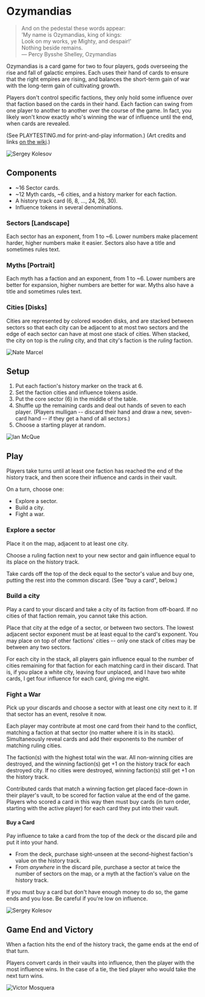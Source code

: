 # Ozymandias
> And on the pedestal these words appear:  
> ’My name is Ozymandias, king of kings:  
> Look on my works, ye Mighty, and despair!’  
> Nothing beside remains.  
> — Percy Bysshe Shelley, Ozymandias

Ozymandias is a card game for two to four players, gods overseeing the rise and
fall of galactic empires. Each uses their hand of cards to ensure that the
right empires are rising, and balances the short-term gain of war with the
long-term gain of cultivating growth.

Players don't control specific factions, they only hold some influence over
that faction based on the cards in their hand. Each faction can swing from one
player to another to another over the course of the game. In fact, you likely
won't know exactly who's winning the war of influence until the end, when cards
are revealed.

(See PLAYTESTING.md for print-and-play information.)
(Art credits and links [on the wiki](https://github.com/blinks/ozymandias/wiki).)

![Sergey Kolesov](https://camo.githubusercontent.com/f511cda35cc1bf6888a94062e1dd84f19e65b385/68747470733a2f2f7062732e7477696d672e636f6d2f6d656469612f4333375850725757494145307245352e6a7067)

## Components
- ~16 Sector cards.
- ~12 Myth cards, ~6 cities, and a history marker for each faction.
- A history track card (6, 8, ..., 24, 26, 30).
- Influence tokens in several denominations.

### Sectors [Landscape]
Each sector has an exponent, from 1 to ~6. Lower numbers make placement harder,
higher numbers make it easier. Sectors also have a title and sometimes rules
text.

### Myths [Portrait]
Each myth has a faction and an exponent, from 1 to ~6. Lower numbers are better
for expansion, higher numbers are better for war. Myths also have a title and
sometimes rules text.

### Cities [Disks]
Cities are represented by colored wooden disks, and are stacked between sectors
so that each city can be adjacent to at most two sectors and the edge of each
sector can have at most one stack of cities. When stacked, the city on top is
the _ruling_ city, and that city's faction is the _ruling_ faction.

![Nate Marcel](https://camo.githubusercontent.com/0ed4c7dda939eefe38cd659dd866ed62bad31b86/68747470733a2f2f312e62702e626c6f6773706f742e636f6d2f2d77434754474e436b4663512f574f30565a2d52373659492f41414141414141415173592f53635a5843596f6f6e56304b486c374f7361493468394f564c4e53477864706b67434c63422f73313630302f6465736572742d6e696768742d74696e792d6c616e6473636170652e6a7067)

## Setup
1. Put each faction's history marker on the track at 6.
2. Set the faction cities and influence tokens aside.
3. Put the core sector (6) in the middle of the table.
4. Shuffle up the remaining cards and deal out hands of seven to each player.
   (Players mulligan -- discard their hand and draw a new, seven-card hand --
   if they get a hand of all sectors.)
5. Choose a starting player at random.

![Ian McQue](https://camo.githubusercontent.com/786d55c10b6c9ced8f6295d823045da7e767ff47/68747470733a2f2f7062732e7477696d672e636f6d2f6d656469612f4333314b467774574d4141376d65742e6a7067)

## Play
Players take turns until at least one faction has reached the end of the
history track, and then score their influence and cards in their vault.

On a turn, choose one:

- Explore a sector.
- Build a city.
- Fight a war.

### Explore a sector
Place it on the map, adjacent to at least one city.

Choose a ruling faction next to your new sector and gain influence equal to its
place on the history track.

Take cards off the top of the deck equal to the sector's value and buy one,
putting the rest into the common discard. (See "buy a card", below.)

### Build a city
Play a card to your discard and take a city of its faction from off-board. If
no cities of that faction remain, you cannot take this action.

Place that city at the edge of a sector, or between two sectors. The lowest
adjacent sector exponent must be at least equal to the card's exponent. You may
place on top of other factions' cities -- only one stack of cities may be
between any two sectors.

For each city in the stack, all players gain influence equal to the number of
cities remaining for that faction for each matching card in their discard. That
is, if you place a white city, leaving four unplaced, and I have two white
cards, I get four influence for each card, giving me eight.

### Fight a War
Pick up your discards and choose a sector with at least one city next to it.
If that sector has an event, resolve it now.

Each player may contribute at most one card from their hand to the conflict,
matching a faction at that sector (no matter where it is in its stack).
Simultaneously reveal cards and add their exponents to the number of matching
ruling cities.

The faction(s) with the highest total win the war. All non-winning cities are
destroyed, and the winning faction(s) get +1 on the history track for each
destroyed city. If no cities were destroyed, winning faction(s) still get +1 on
the history track.

Contributed cards that match a winning faction get placed face-down in their
player's vault, to be scored for faction value at the end of the game. Players
who scored a card in this way then must buy cards (in turn order, starting with
the active player) for each card they put into their vault.

#### Buy a Card
Pay influence to take a card from the top of the deck or the discard pile and
put it into your hand.

- From the deck, purchase sight-unseen at the second-highest faction's value on
  the history track.
- From _anywhere_ in the discard pile, purchase a sector at twice the number of
  sectors on the map, or a myth at the faction's value on the history track.

If you must buy a card but don't have enough money to do so, the game ends and
you lose. Be careful if you're low on influence.

![Sergey Kolesov](https://camo.githubusercontent.com/be60e6c36aaace972918c0cdb6e51ea7a063261a/68747470733a2f2f7062732e7477696d672e636f6d2f6d656469612f433337584f306457514141636b48632e6a7067)

## Game End and Victory
When a faction hits the end of the history track, the game ends at the end of
that turn.

Players convert cards in their vaults into influence, then the player with the
most influence wins. In the case of a tie, the tied player who would take the
next turn wins.

![Victor Mosquera](https://camo.githubusercontent.com/72edbdc675924826863c50e42de0b7be3a0da0f8/68747470733a2f2f7062732e7477696d672e636f6d2f6d656469612f43374a63657855586b4155716f6f7a2e6a7067)
